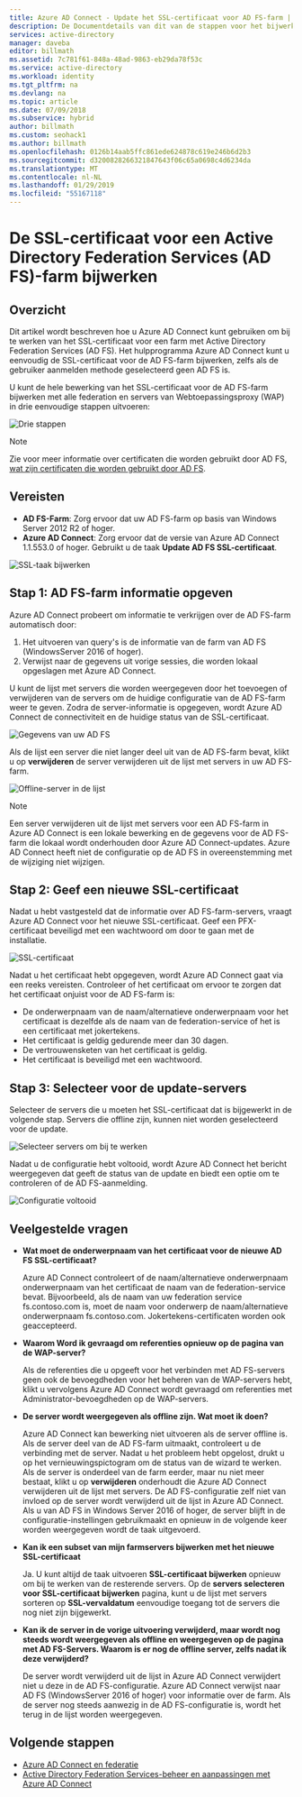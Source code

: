 ```yaml
---
title: Azure AD Connect - Update het SSL-certificaat voor AD FS-farm | Microsoft Docs
description: De Documentdetails van dit van de stappen voor het bijwerken van het SSL-certificaat van AD FS-farm met behulp van Azure AD Connect.
services: active-directory
manager: daveba
editor: billmath
ms.assetid: 7c781f61-848a-48ad-9863-eb29da78f53c
ms.service: active-directory  
ms.workload: identity
ms.tgt_pltfrm: na
ms.devlang: na
ms.topic: article
ms.date: 07/09/2018
ms.subservice: hybrid
author: billmath
ms.custom: seohack1
ms.author: billmath
ms.openlocfilehash: 0126b14aab5ffc861ede624878c619e246b6d2b3
ms.sourcegitcommit: d3200828266321847643f06c65a0698c4d6234da
ms.translationtype: MT
ms.contentlocale: nl-NL
ms.lasthandoff: 01/29/2019
ms.locfileid: "55167118"
---
```

# <a name="update-the-ssl-certificate-for-an-active-directory-federation-services-ad-fs-farm"></a>De SSL-certificaat voor een Active Directory Federation Services (AD FS)-farm bijwerken

## <a name="overview"></a>Overzicht
Dit artikel wordt beschreven hoe u Azure AD Connect kunt gebruiken om bij te werken van het SSL-certificaat voor een farm met Active Directory Federation Services (AD FS). Het hulpprogramma Azure AD Connect kunt u eenvoudig de SSL-certificaat voor de AD FS-farm bijwerken, zelfs als de gebruiker aanmelden methode geselecteerd geen AD FS is.

U kunt de hele bewerking van het SSL-certificaat voor de AD FS-farm bijwerken met alle federation en servers van Webtoepassingsproxy (WAP) in drie eenvoudige stappen uitvoeren:

![Drie stappen](./media/how-to-connect-fed-ssl-update/threesteps.png)


>[!NOTE]
>Zie voor meer informatie over certificaten die worden gebruikt door AD FS, [wat zijn certificaten die worden gebruikt door AD FS](https://technet.microsoft.com/library/cc730660.aspx).

## <a name="prerequisites"></a>Vereisten

* **AD FS-Farm**: Zorg ervoor dat uw AD FS-farm op basis van Windows Server 2012 R2 of hoger.
* **Azure AD Connect**: Zorg ervoor dat de versie van Azure AD Connect 1.1.553.0 of hoger. Gebruikt u de taak **Update AD FS SSL-certificaat**.

![SSL-taak bijwerken](./media/how-to-connect-fed-ssl-update/updatessltask.png)

## <a name="step-1-provide-ad-fs-farm-information"></a>Stap 1: AD FS-farm informatie opgeven

Azure AD Connect probeert om informatie te verkrijgen over de AD FS-farm automatisch door:
1. Het uitvoeren van query's is de informatie van de farm van AD FS (WindowsServer 2016 of hoger).
2. Verwijst naar de gegevens uit vorige sessies, die worden lokaal opgeslagen met Azure AD Connect.

U kunt de lijst met servers die worden weergegeven door het toevoegen of verwijderen van de servers om de huidige configuratie van de AD FS-farm weer te geven. Zodra de server-informatie is opgegeven, wordt Azure AD Connect de connectiviteit en de huidige status van de SSL-certificaat.

![Gegevens van uw AD FS](./media/how-to-connect-fed-ssl-update/adfsserverinfo.png)

Als de lijst een server die niet langer deel uit van de AD FS-farm bevat, klikt u op **verwijderen** de server verwijderen uit de lijst met servers in uw AD FS-farm.

![Offline-server in de lijst](./media/how-to-connect-fed-ssl-update/offlineserverlist.png)

>[!NOTE]
> Een server verwijderen uit de lijst met servers voor een AD FS-farm in Azure AD Connect is een lokale bewerking en de gegevens voor de AD FS-farm die lokaal wordt onderhouden door Azure AD Connect-updates. Azure AD Connect heeft niet de configuratie op de AD FS in overeenstemming met de wijziging niet wijzigen.    

## <a name="step-2-provide-a-new-ssl-certificate"></a>Stap 2: Geef een nieuwe SSL-certificaat

Nadat u hebt vastgesteld dat de informatie over AD FS-farm-servers, vraagt Azure AD Connect voor het nieuwe SSL-certificaat. Geef een PFX-certificaat beveiligd met een wachtwoord om door te gaan met de installatie.

![SSL-certificaat](./media/how-to-connect-fed-ssl-update/certificate.png)

Nadat u het certificaat hebt opgegeven, wordt Azure AD Connect gaat via een reeks vereisten. Controleer of het certificaat om ervoor te zorgen dat het certificaat onjuist voor de AD FS-farm is:

-   De onderwerpnaam van de naam/alternatieve onderwerpnaam voor het certificaat is dezelfde als de naam van de federation-service of het is een certificaat met jokertekens.
-   Het certificaat is geldig gedurende meer dan 30 dagen.
-   De vertrouwensketen van het certificaat is geldig.
-   Het certificaat is beveiligd met een wachtwoord.

## <a name="step-3-select-servers-for-the-update"></a>Stap 3: Selecteer voor de update-servers

Selecteer de servers die u moeten het SSL-certificaat dat is bijgewerkt in de volgende stap. Servers die offline zijn, kunnen niet worden geselecteerd voor de update.

![Selecteer servers om bij te werken](./media/how-to-connect-fed-ssl-update/selectservers.png)

Nadat u de configuratie hebt voltooid, wordt Azure AD Connect het bericht weergegeven dat geeft de status van de update en biedt een optie om te controleren of de AD FS-aanmelding.

![Configuratie voltooid](./media/how-to-connect-fed-ssl-update/configurecomplete.png)   

## <a name="faqs"></a>Veelgestelde vragen

* **Wat moet de onderwerpnaam van het certificaat voor de nieuwe AD FS SSL-certificaat?**

    Azure AD Connect controleert of de naam/alternatieve onderwerpnaam onderwerpnaam van het certificaat de naam van de federation-service bevat. Bijvoorbeeld, als de naam van uw federation service fs.contoso.com is, moet de naam voor onderwerp de naam/alternatieve onderwerpnaam fs.contoso.com.  Jokertekens-certificaten worden ook geaccepteerd.

* **Waarom Word ik gevraagd om referenties opnieuw op de pagina van de WAP-server?**

    Als de referenties die u opgeeft voor het verbinden met AD FS-servers geen ook de bevoegdheden voor het beheren van de WAP-servers hebt, klikt u vervolgens Azure AD Connect wordt gevraagd om referenties met Administrator-bevoegdheden op de WAP-servers.

* **De server wordt weergegeven als offline zijn. Wat moet ik doen?**

    Azure AD Connect kan bewerking niet uitvoeren als de server offline is. Als de server deel van de AD FS-farm uitmaakt, controleert u de verbinding met de server. Nadat u het probleem hebt opgelost, drukt u op het vernieuwingspictogram om de status van de wizard te werken. Als de server is onderdeel van de farm eerder, maar nu niet meer bestaat, klikt u op **verwijderen** onderhoudt die Azure AD Connect verwijderen uit de lijst met servers. De AD FS-configuratie zelf niet van invloed op de server wordt verwijderd uit de lijst in Azure AD Connect. Als u van AD FS in Windows Server 2016 of hoger, de server blijft in de configuratie-instellingen gebruikmaakt en opnieuw in de volgende keer worden weergegeven wordt de taak uitgevoerd.

* **Kan ik een subset van mijn farmservers bijwerken met het nieuwe SSL-certificaat**

    Ja. U kunt altijd de taak uitvoeren **SSL-certificaat bijwerken** opnieuw om bij te werken van de resterende servers. Op de **servers selecteren voor SSL-certificaat bijwerken** pagina, kunt u de lijst met servers sorteren op **SSL-vervaldatum** eenvoudige toegang tot de servers die nog niet zijn bijgewerkt.

* **Kan ik de server in de vorige uitvoering verwijderd, maar wordt nog steeds wordt weergegeven als offline en weergegeven op de pagina met AD FS-Servers. Waarom is er nog de offline server, zelfs nadat ik deze verwijderd?**

    De server wordt verwijderd uit de lijst in Azure AD Connect verwijdert niet u deze in de AD FS-configuratie. Azure AD Connect verwijst naar AD FS (WindowsServer 2016 of hoger) voor informatie over de farm. Als de server nog steeds aanwezig in de AD FS-configuratie is, wordt het terug in de lijst worden weergegeven.  

## <a name="next-steps"></a>Volgende stappen

- [Azure AD Connect en federatie](how-to-connect-fed-whatis.md)
- [Active Directory Federation Services-beheer en aanpassingen met Azure AD Connect](how-to-connect-fed-management.md)
